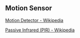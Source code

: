 ## Motion Sensor

[Motion Detector - Wikipedia](http://en.wikipedia.org/wiki/Motion_detector)

[Passive Infrared (PIR) - Wikipedia](http://en.wikipedia.org/wiki/Passive_infrared_sensor)

